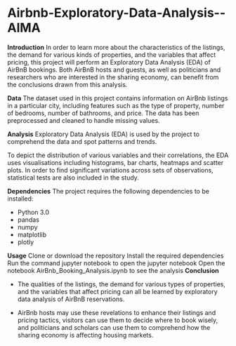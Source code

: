 # Airbnb-Exploratory-Data-Analysis--AlMA
**Introduction**
In order to learn more about the characteristics of the listings, the demand for various kinds of properties, and the variables that affect pricing, this project will perform an Exploratory Data Analysis (EDA) of AirBnB bookings. Both AirBnB hosts and guests, as well as politicians and researchers who are interested in the sharing economy, can benefit from the conclusions drawn from this analysis.

**Data**
The dataset used in this project contains information on AirBnb listings in a particular city, including features such as the type of property, number of bedrooms, number of bathrooms, and price. The data has been preprocessed and cleaned to handle missing values.

**Analysis**
Exploratory Data Analysis (EDA) is used by the project to comprehend the data and spot patterns and trends.

To depict the distribution of various variables and their correlations, the EDA uses visualisations including histograms, bar charts, heatmaps and scatter plots. In order to find significant variations across sets of observations, statistical tests are also included in the study.

**Dependencies**
The project requires the following dependencies to be installed:

* Python 3.0
* pandas
* numpy
* matplotlib
* plotly

**Usage**
Clone or download the repository
Install the required dependencies
Run the command jupyter notebook to open the jupyter notebook
Open the notebook AirBnb_Booking_Analysis.ipynb to see the analysis
**Conclusion**
* The qualities of the listings, the demand for various types of properties, and the variables that affect pricing can all be learned by exploratory data analysis of   AirBnB reservations.

* AirBnb hosts may use these revelations to enhance their listings and pricing tactics, visitors can use them to decide where to book wisely, and politicians and     scholars can use them to comprehend how the sharing economy is affecting housing markets.
